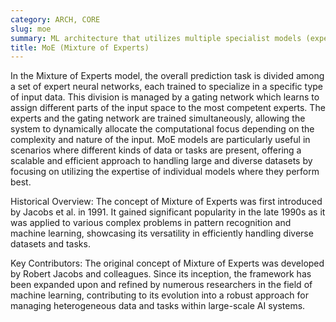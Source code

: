 ```yaml
---
category: ARCH, CORE
slug: moe
summary: ML architecture that utilizes multiple specialist models (experts) to handle different parts of the input space, coordinated by a gating mechanism that decides which expert to use for each input.
title: MoE (Mixture of Experts)
---
```


In the Mixture of Experts model, the overall prediction task is divided among a set of expert neural networks, each trained to specialize in a specific type of input data. This division is managed by a gating network which learns to assign different parts of the input space to the most competent experts. The experts and the gating network are trained simultaneously, allowing the system to dynamically allocate the computational focus depending on the complexity and nature of the input. MoE models are particularly useful in scenarios where different kinds of data or tasks are present, offering a scalable and efficient approach to handling large and diverse datasets by focusing on utilizing the expertise of individual models where they perform best.

Historical Overview:
The concept of Mixture of Experts was first introduced by Jacobs et al. in 1991. It gained significant popularity in the late 1990s as it was applied to various complex problems in pattern recognition and machine learning, showcasing its versatility in efficiently handling diverse datasets and tasks.

Key Contributors:
The original concept of Mixture of Experts was developed by Robert Jacobs and colleagues. Since its inception, the framework has been expanded upon and refined by numerous researchers in the field of machine learning, contributing to its evolution into a robust approach for managing heterogeneous data and tasks within large-scale AI systems.